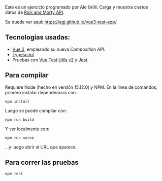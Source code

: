 
Este es un ejercicio programado por Ale Grilli. Carga y muestra ciertos datos de [Rick and Morty API][ram-api].

Se puede ver aquí: https://agj.github.io/vue3-test-app/


## Tecnologías usadas:

- [Vue 3][vue], empleando su nueva _Composition API_.
- [Typescript][ts]
- Pruebas con [Vue Test Utils v2][vue-test] y [Jest][jest].

[ram-api]: https://rickandmortyapi.com/
[vue]: https://v3.vuejs.org/
[ts]: https://www.typescriptlang.org/
[vue-test]: https://next.vue-test-utils.vuejs.org/
[jest]: https://jestjs.io/

## Para compilar

Requiere Node (hecho en versión 15.12.0) y NPM. En la línea de comandos, primero instalar dependencias con:

```
npm install
```

Luego se puede compilar con:

```
npm run build
```

Y ver localmente con:

```
npm run serve
```

…y luego abrir el URL que aparece.

## Para correr las pruebas

```
npm test
```
